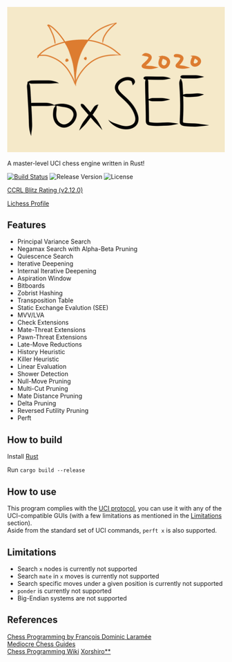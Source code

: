![logo](artwork/foxsee-logo.png)

A master-level UCI chess engine written in Rust!

[![Build Status](https://travis-ci.com/redsalmon91/FoxSEE.svg?branch=master)](https://travis-ci.com/redsalmon91/FoxSEE)
![Release Version](https://img.shields.io/github/v/release/redsalmon91/FoxSEE?color=orange)
![License](https://img.shields.io/github/license/redsalmon91/FoxSEE)

[CCRL Blitz Rating (v2.12.0)](http://www.computerchess.org.uk/ccrl/404/cgi/engine_details.cgi?print=Details&each_game=1&eng=FoxSEE%202.12.0%2064-bit#FoxSEE_2_12_0_64-bit)

[Lichess Profile](https://lichess.org/@/FoxSEEEngine)

## Features

- Principal Variance Search
- Negamax Search with Alpha-Beta Pruning
- Quiescence Search
- Iterative Deepening
- Internal Iterative Deepening
- Aspiration Window
- Bitboards
- Zobrist Hashing
- Transposition Table
- Static Exchange Evalution (SEE)
- MVV/LVA
- Check Extensions
- Mate-Threat Extensions
- Pawn-Threat Extensions
- Late-Move Reductions
- History Heuristic
- Killer Heuristic
- Linear Evaluation
- Shower Detection
- Null-Move Pruning
- Multi-Cut Pruning
- Mate Distance Pruning
- Delta Pruning
- Reversed Futility Pruning
- Perft

## How to build
Install [Rust](https://www.rust-lang.org/)

Run `cargo build --release`

## How to use
This program complies with the [UCI protocol](http://wbec-ridderkerk.nl/html/UCIProtocol.html), you can use it with any of the UCI-compatible GUIs (with a few limitations as mentioned in the [Limitations](#limitations) section).  
Aside from the standard set of UCI commands, `perft x` is also supported.

## Limitations
- Search `x` nodes is currently not supported
- Search `mate` in `x` moves is currently not supported
- Search specific moves under a given position is currently not supported
- `ponder` is currently not supported
- Big-Endian systems are not supported

## References
[Chess Programming by François Dominic Laramée](http://archive.gamedev.net/archive/reference/articles/article1014.html)  
[Mediocre Chess Guides](http://mediocrechess.sourceforge.net/guides.html)  
[Chess Programming Wiki](https://www.chessprogramming.org)
[Xorshiro**](http://prng.di.unimi.it/)
